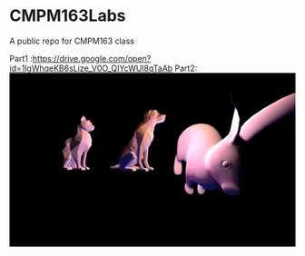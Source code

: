 # CMPM163Labs
A public repo for CMPM163 class

Part1 :https://drive.google.com/open?id=1lgWhqeKB6sLize_V0O_QIYcWUl8qTaAb
Part2: ![](ImagesForReadMe/lab2pic.png)
